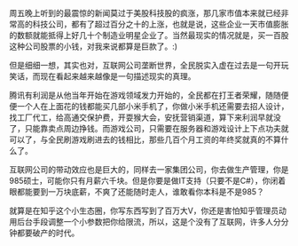 <p data-pid="agALXy0y">周五晚上听到的最震惊的新闻莫过于美股科技股的疯涨，那几家市值本来就已经非常高的科技公司，都有了超过百分之十的上涨，也就是说，这些企业一天市值膨胀的数额就能抵得上好几十个制造业明星企业了。当然最现实的情况就是，买一百股这种公司股票的小钱，对我来说都算是巨款了。:)</p><p data-pid="uYm7dlxU">但是细细一想，其实也对，互联网公司垄断世界，全民脱实入虚在过去是一句开玩笑话，而现在看起来越来越像是一句描述现实的真理。</p><p data-pid="g6uWiZsz">腾讯有利润是从他当年开始在游戏领域发力开始的，全民都在打王者荣耀，随随便便一个人在上面花的钱都能买几部小米手机了，你做小米手机还需要去招人设计，找工厂代工，给高通交保护费，开耍猴大会，安抚营销渠道，算下来利润早就没了，只能靠卖点周边挣钱。而游戏公司，只需要在服务器和游戏设计上下点功夫就可以了，与全民刷游戏刷进去的钱相比，那些几百个月工资的年终奖就真的不算什么了。</p><p data-pid="7HHSojc0">互联网公司的带动效应也是巨大的，同样去一家集团公司，你去做生产管理，你是985硕士，可能你只有月薪六千块。但是你要是做IT支持（只要不是C#），你闭着眼都能要到一万块底薪，不爽了还能随时走人，谁敢看你本科是不是985？</p><p data-pid="sxoHuWmp">就算是在知乎这个小生态圈，你写东西写到了百万大V，你还是害怕知乎管理员动用后台手段调整一个小参数把你给限流，所以，这是个没有了互联网，许多人分分钟都要破产的时代。</p>